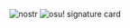 ![nostr](https://nostr-embed.odango.app/npub1y9zsj6eqyvr3f4ykv4ypkh6kl6le67623dzghdcfx0qd5lmlv65q9vzanl)
![osu! signature card](https://osu-sig.vercel.app/card?user=aomona&mode=std&lang=en&animation=true)
